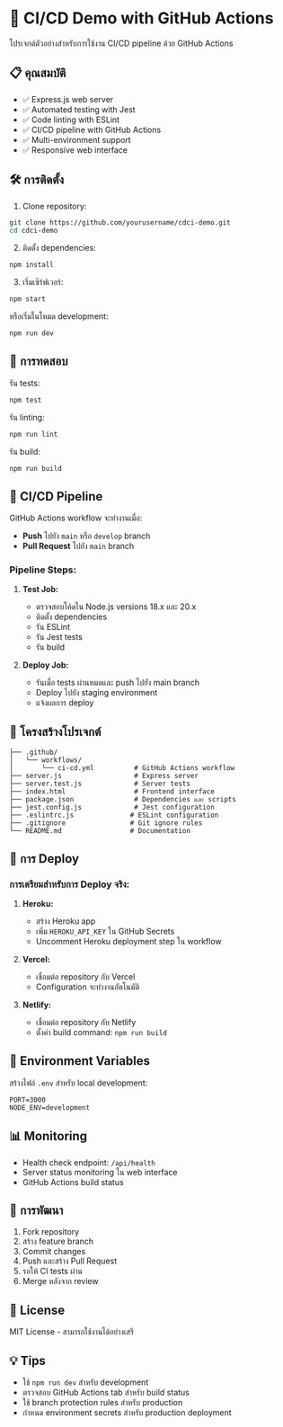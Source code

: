 # 🚀 CI/CD Demo with GitHub Actions

โปรเจกต์ตัวอย่างสำหรับการใช้งาน CI/CD pipeline ด้วย GitHub Actions

## 📋 คุณสมบัติ

- ✅ Express.js web server
- ✅ Automated testing with Jest
- ✅ Code linting with ESLint
- ✅ CI/CD pipeline with GitHub Actions
- ✅ Multi-environment support
- ✅ Responsive web interface

## 🛠️ การติดตั้ง

1. Clone repository:
```bash
git clone https://github.com/yourusername/cdci-demo.git
cd cdci-demo
```

2. ติดตั้ง dependencies:
```bash
npm install
```

3. เริ่มเซิร์ฟเวอร์:
```bash
npm start
```

หรือเริ่มในโหมด development:
```bash
npm run dev
```

## 🧪 การทดสอบ

รัน tests:
```bash
npm test
```

รัน linting:
```bash
npm run lint
```

รัน build:
```bash
npm run build
```

## 🔄 CI/CD Pipeline

GitHub Actions workflow จะทำงานเมื่อ:

- **Push** ไปยัง `main` หรือ `develop` branch
- **Pull Request** ไปยัง `main` branch

### Pipeline Steps:

1. **Test Job:**
   - ตรวจสอบโค้ดใน Node.js versions 18.x และ 20.x
   - ติดตั้ง dependencies
   - รัน ESLint
   - รัน Jest tests
   - รัน build

2. **Deploy Job:**
   - รันเมื่อ tests ผ่านหมดและ push ไปยัง main branch
   - Deploy ไปยัง staging environment
   - แจ้งผลการ deploy

## 📁 โครงสร้างโปรเจกต์

```
├── .github/
│   └── workflows/
│       └── ci-cd.yml          # GitHub Actions workflow
├── server.js                  # Express server
├── server.test.js             # Server tests
├── index.html                 # Frontend interface
├── package.json               # Dependencies และ scripts
├── jest.config.js             # Jest configuration
├── .eslintrc.js              # ESLint configuration
├── .gitignore                # Git ignore rules
└── README.md                 # Documentation
```

## 🚀 การ Deploy

### การเตรียมสำหรับการ Deploy จริง:

1. **Heroku:**
   - สร้าง Heroku app
   - เพิ่ม `HEROKU_API_KEY` ใน GitHub Secrets
   - Uncomment Heroku deployment step ใน workflow

2. **Vercel:**
   - เชื่อมต่อ repository กับ Vercel
   - Configuration จะทำงานอัตโนมัติ

3. **Netlify:**
   - เชื่อมต่อ repository กับ Netlify
   - ตั้งค่า build command: `npm run build`

## 🔧 Environment Variables

สร้างไฟล์ `.env` สำหรับ local development:

```env
PORT=3000
NODE_ENV=development
```

## 📊 Monitoring

- Health check endpoint: `/api/health`
- Server status monitoring ใน web interface
- GitHub Actions build status

## 🤝 การพัฒนา

1. Fork repository
2. สร้าง feature branch
3. Commit changes
4. Push และสร้าง Pull Request
5. รอให้ CI tests ผ่าน
6. Merge หลังจาก review

## 📝 License

MIT License - สามารถใช้งานได้อย่างเสรี

## 💡 Tips

- ใช้ `npm run dev` สำหรับ development
- ตรวจสอบ GitHub Actions tab สำหรับ build status
- ใช้ branch protection rules สำหรับ production
- กำหนด environment secrets สำหรับ production deployment
